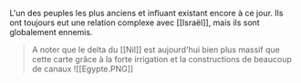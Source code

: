 L'un des peuples les plus anciens et influant existant encore à ce jour.
Ils ont toujours eut une relation complexe avec [[Israël]], mais ils sont globalement ennemis.

> A noter que le delta du [[Nil]] est aujourd'hui bien plus massif que cette carte grâce à la forte irrigation et la constructions de beaucoup de canaux
![[Egypte.PNG]]